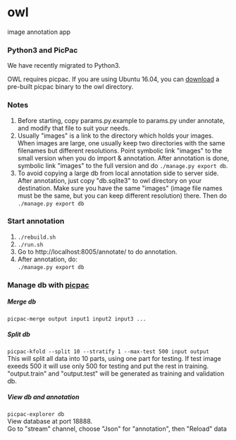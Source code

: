 # owl
image annotation app

### Python3 and PicPac

We have recently migrated to Python3.

OWL requires picpac.  If you are using Ubuntu 16.04, you can
[download](http://www.aaalgo.com/picpac/binary/picpac.cpython-35m-x86_64-linux-gnu.so)
a pre-built picpac binary to the owl directory.

### Notes

1. Before starting, copy params.py.example to params.py under annotate,
   and modify that file to suit your needs.
2. Usually "images" is a link to the directory which holds your images.
   When images are large, one usually keep two directories with the same
   filenames but different resolutions.  Point symbolic link "images" to
   the small version when you do import & annotation.  After annotation
   is done, symbolic link "images" to the full version and do
   `./manage.py export db`.
3. To avoid copying a large db from local annotation side to server side. After annotation, just copy "db.sqlite3" to owl directory on your destination. 
   Make sure you have the same "images" (image file names must be the same, but you can keep different resolution) there. Then do `./manage.py export db`
   
   

### Start annotation
  1. `./rebuild.sh`
  2. `./run.sh`   
  3. Go to http://localhost:8005/annotate/ to do annotation.   
  4. After annotation, do:   
     `./manage.py export db`



### Manage db with [picpac](https://github.com/aaalgo/picpac)

##### Merge db
   `picpac-merge output input1 input2 input3 ...`

##### Split db

   `picpac-kfold --split 10 --stratify 1 --max-test 500 input output`   
   This will split all data into 10 parts, using one part for testing.  If test image exeeds 500 it will use only 500 for testing and put the rest in training. "output.train" and "output.test" will be generated as training and validation db.

##### View db and annotation

   `picpac-explorer db`  
   View database at port 18888.  
   Go to "stream" channel, choose "Json" for "annotation", then "Reload" data


